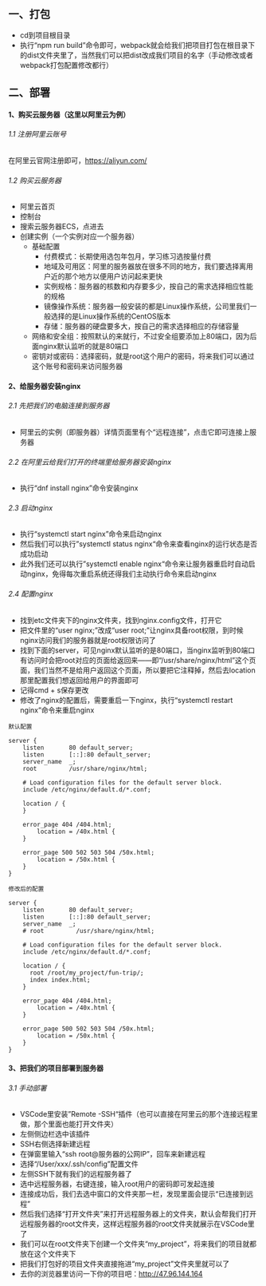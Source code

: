 ## 一、打包
* cd到项目根目录
* 执行“npm run build”命令即可，webpack就会给我们把项目打包在根目录下的dist文件夹里了，当然我们可以把dist改成我们项目的名字（手动修改或者webpack打包配置修改都行）

## 二、部署

#### 1、购买云服务器（这里以阿里云为例）

###### 1.1 注册阿里云账号
在阿里云官网注册即可，https://aliyun.com/

###### 1.2 购买云服务器
* 阿里云首页
* 控制台
* 搜索云服务器ECS，点进去
* 创建实例（一个实例对应一个服务器）
  * 基础配置
    * 付费模式：长期使用选包年包月，学习练习选按量付费
    * 地域及可用区：阿里的服务器放在很多不同的地方，我们要选择离用户近的那个地方以便用户访问起来更快
    * 实例规格：服务器的核数和内存要多少，按自己的需求选择相应性能的规格
    * 镜像操作系统：服务器一般安装的都是Linux操作系统，公司里我们一般选择的是Linux操作系统的CentOS版本
    * 存储：服务器的硬盘要多大，按自己的需求选择相应的存储容量
  * 网络和安全组：按照默认的来就行，不过安全组要添加上80端口，因为后面nginx默认监听的就是80端口
  * 密钥对或密码：选择密码，就是root这个用户的密码，将来我们可以通过这个账号和密码来访问服务器
  
#### 2、给服务器安装nginx

###### 2.1 先把我们的电脑连接到服务器
* 阿里云的实例（即服务器）详情页面里有个“远程连接”，点击它即可连接上服务器

###### 2.2 在阿里云给我们打开的终端里给服务器安装nginx
* 执行“dnf install nginx”命令安装nginx

###### 2.3 启动nginx
* 执行“systemctl start nginx”命令来启动nginx
* 然后我们可以执行”systemctl status nginx“命令来查看nginx的运行状态是否成功启动
* 此外我们还可以执行”systemctl enable nginx“命令来让服务器重启时自动启动nginx，免得每次重启系统还得我们主动执行命令来启动nginx

###### 2.4 配置nginx
* 找到etc文件夹下的nginx文件夹，找到nginx.config文件，打开它
* 把文件里的“user nginx;”改成“user root;”让nginx具备root权限，到时候nginx访问我们的服务器就是root权限访问了
* 找到下面的server，可见nginx默认监听的是80端口，当nginx监听到80端口有访问时会把root对应的页面给返回来——即“/usr/share/nginx/html”这个页面，我们当然不是给用户返回这个页面，所以要把它注释掉，然后去location那里配置我们想返回给用户的界面即可
* 记得cmd + s保存更改
* 修改了nginx的配置后，需要重启一下nginx，执行“systemctl restart nginx”命令来重启nginx
```
默认配置

server {
    listen       80 default_server;
    listen       [::]:80 default_server;
    server_name  _;
    root         /usr/share/nginx/html;

    # Load configuration files for the default server block.
    include /etc/nginx/default.d/*.conf;

    location / {
    }

    error_page 404 /404.html;
        location = /40x.html {
    }

    error_page 500 502 503 504 /50x.html;
        location = /50x.html {
    }
}
```

```
修改后的配置

server {
    listen       80 default_server;
    listen       [::]:80 default_server;
    server_name  _;
    # root         /usr/share/nginx/html;

    # Load configuration files for the default server block.
    include /etc/nginx/default.d/*.conf;

    location / {
      root /root/my_project/fun-trip/;
      index index.html;
    }

    error_page 404 /404.html;
        location = /40x.html {
    }

    error_page 500 502 503 504 /50x.html;
        location = /50x.html {
    }
}
```


#### 3、把我们的项目部署到服务器

###### 3.1 手动部署
* VSCode里安装”Remote -SSH“插件（也可以直接在阿里云的那个连接远程里做，那个里面也能打开文件夹）
* 左侧侧边栏选中该插件
* SSH右侧选择新建远程
* 在弹窗里输入“ssh root@服务器的公网IP”，回车来新建远程
* 选择“/User/xxx/.ssh/config”配置文件
* 左侧SSH下就有我们的远程服务器了
* 选中远程服务器，右键连接，输入root用户的密码即可发起连接
* 连接成功后，我们去选中窗口的文件夹那一栏，发现里面会提示“已连接到远程”
* 然后我们选择“打开文件夹”来打开远程服务器上的文件夹，默认会帮我们打开远程服务器的root文件夹，这样远程服务器的root文件夹就展示在VSCode里了
* 我们可以在root文件夹下创建一个文件夹“my_project”，将来我们的项目就都放在这个文件夹下
* 把我们打包好的项目文件夹直接拖进“my_project”文件夹里就可以了
* 去你的浏览器里访问一下你的项目吧：http://47.96.144.164

